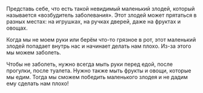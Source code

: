 Представь себе, что есть такой невидимый маленький злодей, который называется «возбудитель заболевания». Этот злодей может прятаться в разных местах: на игрушках, на ручках дверей, даже на фруктах и овощах. 

Когда мы не моем руки или берём что-то грязное в рот, этот маленький злодей попадает внутрь нас и начинает делать нам плохо. Из-за этого мы можем заболеть.

Чтобы не заболеть, нужно всегда мыть руки перед едой, после прогулки, после туалета. Нужно также мыть фрукты и овощи, которые мы едим. Тогда мы сможем победить маленького злодея и не дадим ему сделать нам плохо!
